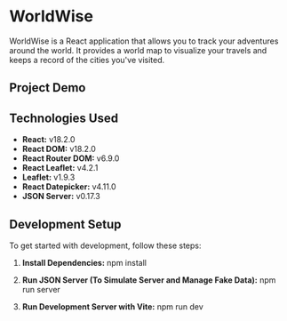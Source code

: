 # WorldWise

WorldWise is a React application that allows you to track your adventures around the world. It provides a world map to visualize your travels and keeps a record of the cities you've visited.




## Project Demo




## Technologies Used

- **React:** v18.2.0
- **React DOM:** v18.2.0
- **React Router DOM:** v6.9.0
- **React Leaflet:** v4.2.1
- **Leaflet:** v1.9.3
- **React Datepicker:** v4.11.0
- **JSON Server:** v0.17.3

## Development Setup

To get started with development, follow these steps:

1. **Install Dependencies:**
npm install

2. **Run JSON Server (To Simulate Server and Manage Fake Data):**
npm run server

3. **Run Development Server with Vite:**
npm run dev
